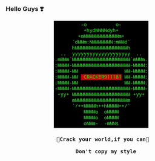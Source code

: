 ### Hello Guys ❣️
	
<div align="center">
<img width="250" heigth="250" src="https://github.com/cracker911181/cracker911181/blob/f0f09b803e73fffddf7b82f54299549ee41098bc/20210907_040954.png"/>
<br>

<h4><pre> 🖕Crack your world,if you can🖕<br>
   Don't copy my style</pre></h4>
